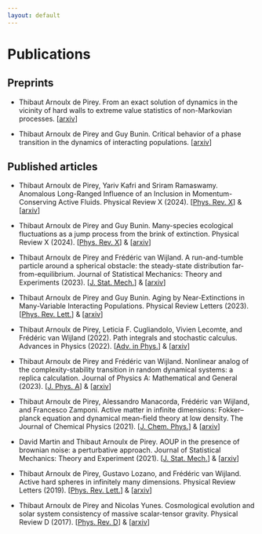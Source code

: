 ```yaml
---
layout: default
---
```


# Publications

##  Preprints

+ Thibaut Arnoulx de Pirey. From an exact solution of dynamics in the vicinity of hard walls to extreme value
statistics of non-Markovian processes. [[arxiv](https://arxiv.org/pdf/2402.05091)]

+ Thibaut Arnoulx de Pirey and Guy Bunin. Critical behavior of a phase transition in the dynamics of interacting populations. [[arxiv](https://arxiv.org/pdf/2402.05063)]

##  Published articles


+ Thibaut Arnoulx de Pirey, Yariv Kafri and Sriram Ramaswamy. Anomalous Long-Ranged Influence of an Inclusion
in Momentum-Conserving Active Fluids. Physical Review X (2024). [[Phys. Rev. X](https://journals.aps.org/prx/abstract/10.1103/PhysRevX.14.041034)] & [[arxiv](https://arxiv.org/pdf/2402.12996)]


+ Thibaut Arnoulx de Pirey and Guy Bunin. Many-species ecological fluctuations as a jump process from the brink of extinction. Physical Review X (2024). [[Phys. Rev. X](https://journals.aps.org/prx/abstract/10.1103/PhysRevX.14.011037)] & [[arxiv](https://arxiv.org/pdf/2306.13634)]

+ Thibaut Arnoulx de Pirey and Frédéric van Wijland. A run-and-tumble particle around a spherical obstacle: the steady-state distribution far-from-equilibrium. Journal of Statistical Mechanics: Theory and Experiments (2023). [[J. Stat. Mech.](https://iopscience.iop.org/article/10.1088/1742-5468/ace42d/meta)] & [[arxiv](https://arxiv.org/pdf/2303.00331)]

+ Thibaut Arnoulx de Pirey and Guy Bunin. Aging by Near-Extinctions in Many-Variable Interacting Populations. Physical Review Letters (2023).  [[Phys. Rev. Lett.](https://journals.aps.org/prl/abstract/10.1103/PhysRevLett.130.098401)] & [[arxiv](https://arxiv.org/pdf/2206.15229.pdf)]

+ Thibaut Arnoulx de Pirey, Leticia F. Cugliandolo, Vivien Lecomte, and Frédéric van Wijland (2022). Path integrals and stochastic calculus. Advances in Physics (2022).  [[Adv. in Phys.](https://www.tandfonline.com/doi/abs/10.1080/00018732.2023.2199229)] & [[arxiv](https://arxiv.org/pdf/2211.09470.pdf)]
  
+ Thibaut Arnoulx de Pirey and Frédéric van Wijland. Nonlinear analog of the complexity-stability transition in random dynamical systems: a replica calculation. Journal of Physics A: Mathematical and General  (2023).  [[J. Phys. A](https://iopscience.iop.org/article/10.1088/1751-8121/acad4c)] & [[arxiv](https://arxiv.org/pdf/2207.04468.pdf)]

+ Thibaut Arnoulx de Pirey, Alessandro Manacorda, Frédéric van Wijland, and Francesco Zamponi. Active matter in infinite dimensions: Fokker–planck equation and dynamical mean-field theory at low density. The Journal of Chemical Physics (2021). [[J. Chem. Phys.](https://aip.scitation.org/doi/abs/10.1063/5.0065893)] & [[arxiv](https://arxiv.org/abs/2108.02407)]

+ David Martin and Thibaut Arnoulx de Pirey. AOUP in the presence of brownian noise: a perturbative approach. Journal of Statistical Mechanics: Theory and Experiment (2021). [[J. Stat. Mech.](https://iopscience.iop.org/article/10.1088/1742-5468/abefe2)] & [[arxiv](https://arxiv.org/pdf/2009.13476.pdf)]

+ Thibaut Arnoulx de Pirey, Gustavo Lozano, and Frédéric van Wijland. Active hard spheres in infinitely many dimensions. Physical Review Letters (2019).  [[Phys. Rev. Lett.](https://journals.aps.org/prl/abstract/10.1103/PhysRevLett.123.260602)] & [[arxiv](https://arxiv.org/pdf/1910.03302.pdf)]

+ Thibaut Arnoulx de Pirey and Nicolas Yunes. Cosmological evolution and solar system consistency of massive scalar-tensor gravity. Physical Review D (2017).  [[Phys. Rev. D](https://journals.aps.org/prd/abstract/10.1103/PhysRevD.96.064040)] & [[arxiv](https://arxiv.org/pdf/1703.06341.pdf)]
